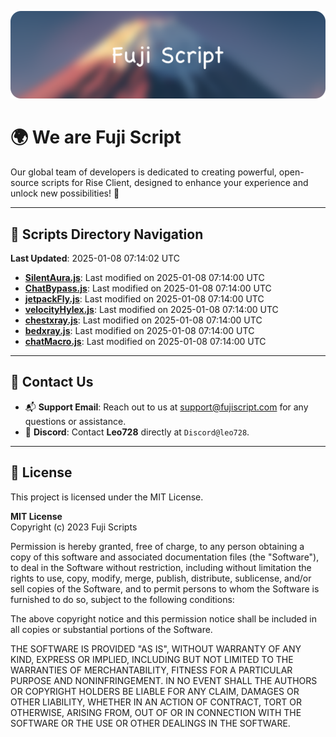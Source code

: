 ![Banner](.github/b.webp)

# 🌍 **We are Fuji Script**

Our global team of developers is dedicated to creating powerful, open-source scripts for Rise Client, designed to enhance your experience and unlock new possibilities! 🌟

---
<!-- SCRIPTS_NAVIGATION_START -->
## 📂 **Scripts Directory Navigation**

**Last Updated**: 2025-01-08 07:14:02 UTC

- **[SilentAura.js](scripts/SilentAura.js)**: Last modified on 2025-01-08 07:14:00 UTC
- **[ChatBypass.js](scripts/ChatBypass.js)**: Last modified on 2025-01-08 07:14:00 UTC
- **[jetpackFly.js](scripts/jetpackFly.js)**: Last modified on 2025-01-08 07:14:00 UTC
- **[velocityHylex.js](scripts/velocityHylex.js)**: Last modified on 2025-01-08 07:14:00 UTC
- **[chestxray.js](scripts/chestxray.js)**: Last modified on 2025-01-08 07:14:00 UTC
- **[bedxray.js](scripts/bedxray.js)**: Last modified on 2025-01-08 07:14:00 UTC
- **[chatMacro.js](scripts/chatMacro.js)**: Last modified on 2025-01-08 07:14:00 UTC

<!-- SCRIPTS_NAVIGATION_END -->

---

## 💬 **Contact Us**  
- 📬 **Support Email**: Reach out to us at [support@fujiscript.com](mailto:support@fujiscript.com) for any questions or assistance.  
- 💬 **Discord**: Contact **Leo728** directly at `Discord@leo728`.

---

## 📜 **License**

This project is licensed under the MIT License.  

**MIT License**  
Copyright (c) 2023 Fuji Scripts  

Permission is hereby granted, free of charge, to any person obtaining a copy of this software and associated documentation files (the "Software"), to deal in the Software without restriction, including without limitation the rights to use, copy, modify, merge, publish, distribute, sublicense, and/or sell copies of the Software, and to permit persons to whom the Software is furnished to do so, subject to the following conditions:  

The above copyright notice and this permission notice shall be included in all copies or substantial portions of the Software.  

THE SOFTWARE IS PROVIDED "AS IS", WITHOUT WARRANTY OF ANY KIND, EXPRESS OR IMPLIED, INCLUDING BUT NOT LIMITED TO THE WARRANTIES OF MERCHANTABILITY, FITNESS FOR A PARTICULAR PURPOSE AND NONINFRINGEMENT. IN NO EVENT SHALL THE AUTHORS OR COPYRIGHT HOLDERS BE LIABLE FOR ANY CLAIM, DAMAGES OR OTHER LIABILITY, WHETHER IN AN ACTION OF CONTRACT, TORT OR OTHERWISE, ARISING FROM, OUT OF OR IN CONNECTION WITH THE SOFTWARE OR THE USE OR OTHER DEALINGS IN THE SOFTWARE.  
